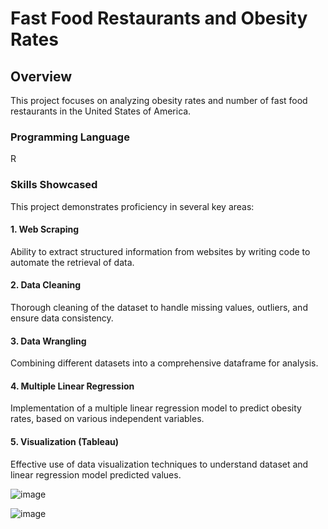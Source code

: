 # **Fast Food Restaurants and Obesity Rates**

## **Overview**
This project focuses on analyzing obesity rates and number of fast food restaurants in the United States of America. 

### **Programming Language**
R

### **Skills Showcased**
This project demonstrates proficiency in several key areas:

#### **1. Web Scraping**
Ability to extract structured information from websites by writing code to automate the retrieval of data.

#### **2. Data Cleaning**
Thorough cleaning of the dataset to handle missing values, outliers, and ensure data consistency.

#### **3. Data Wrangling**
Combining different datasets into a comprehensive dataframe for analysis.

#### **4. Multiple Linear Regression**
Implementation of a multiple linear regression model to predict obesity rates, based on various independent variables.

#### **5. Visualization (Tableau)**
Effective use of data visualization techniques to understand dataset and linear regression model predicted values.

![image](https://github.com/ayu-shiba/R_FastFoodRestaurants/assets/157092177/8f30509d-0186-406b-9041-9cf9a766ad6a)

![image](https://github.com/ayu-shiba/R_FastFoodRestaurants/assets/157092177/49f81329-86a1-40bc-a983-e977ec0ed609)
